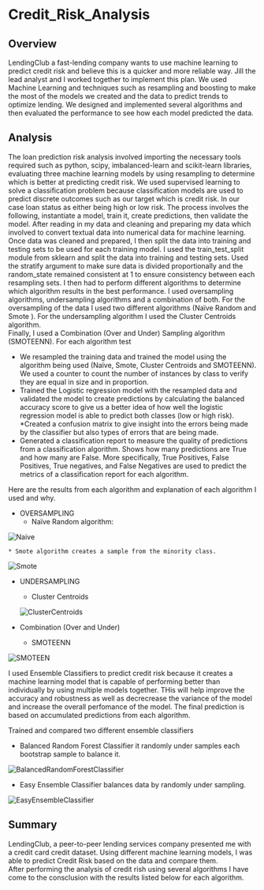 # Credit_Risk_Analysis
## Overview
LendingClub a fast-lending company wants to use machine learning to predict credit risk and believe this is a quicker and more reliable way. Jill the lead analyst and I worked together to implement this plan. We used Machine Learning and techniques such as resampling and boosting to make the most of the models we created and the data to predict trends to optimize lending. We designed and implemented several algorithms and then evaluated the performance to see how each model predicted the data. 

## Analysis
The loan prediction risk analysis involved importing the necessary tools required such as python, scipy, imbalanced-learn and scikit-learn libraries, evaluating three machine learning models by using resampling to determine which is better at predicting credit risk. 
We used supervised learning to solve a classification problem because classification models are used to predict discrete outcomes such as our target which is credit risk. In our case loan status as either being high or low risk.  The process involves the following, instantiate a model, train it, create predictions, then validate the model.
After reading in my data and cleaning and preparing my data which involved to convert textual data into numerical data for machine learning.  Once data was cleaned and prepared, I then split the data into training and testing sets to be used for each training model. I used the train_test_split module from sklearn and split the data into training and testing sets. Used the stratify argument to make sure data is divided proportionally and the random_state remained consistent at 1 to ensure consistency between each resampling sets. I then had to perform different algorithms to determine which algorithm results in the best performance. 
I used oversampling algorithms, undersampling algorithms and a combination of both. 
For the oversampling of the data I used two different algorithms (Naïve Random and Smote ). 
For the undersampling algorithm I used the Cluster Centroids algorithm.  
Finally, I used a Combination (Over and Under) Sampling algorithm (SMOTEENN). 
For each algorithm test 
*  We resampled the training data and trained the model using the algorithm being used (Naïve, Smote, Cluster Centroids and SMOTEENN). We used a counter to count the number of instances by class to verify they are equal in size and in proportion. 
*  Trained the Logistic regression model with the resampled data and validated the model to      create predictions by calculating the balanced accuracy score to give us a better idea of how well the logistic regression model is able to  predict both classes (low or high risk).
*Created a confusion matrix to give insight into the errors being made by the classifier but also types of errors that are being made.  
* Generated a classification report to measure the quality of predictions from a classification algorithm. Shows how many predictions are True and how many are False.  More specifically, True Positives, False Positives, True negatives, and False Negatives are used to predict the metrics of a classification report for each algorithm.  

Here are the results from each algorithm and explanation of each algorithm I used and why. 
* OVERSAMPLING
	* Naïve Random algorithm: 
	
![Naive](https://user-images.githubusercontent.com/94208810/158230373-c0d4151f-5dcc-4deb-85d7-b70ef9301535.png)

	* Smote algorithm creates a sample from the minority class.
	
![Smote](https://user-images.githubusercontent.com/94208810/158230405-e4dbd1ff-4e99-4308-8a1c-499127faeb37.png)

* UNDERSAMPLING
  	* Cluster Centroids
  	
  ![ClusterCentroids](https://user-images.githubusercontent.com/94208810/158230427-b38cee4c-49e8-4ba0-90dd-33890554ebb1.png)

 * Combination (Over and Under) 
 
 	* SMOTEENN  
 	
 ![SMOTEEN](https://user-images.githubusercontent.com/94208810/158230460-ea169493-a5a8-4e79-a4e3-95a0ff230bbd.png)


I used Ensemble Classifiers to predict credit risk because it creates a machine learning model that is capable of performing better than individually by using multiple models together. THis will help improve the accuracy and robustness as well as decrecrease the variance of the model and increase the overall perfomance of the model. The final prediction is based on accumulated predictions from each algorithm. 

Trained and compared two different ensemble classifiers 

* Balanced Random Forest Classifier it randomly under samples each bootstrap sample to balance it. 

![BalancedRandomForestClassifier](https://user-images.githubusercontent.com/94208810/158257219-89def98d-4cec-4ef2-9a99-35dc8e4e1fca.png)

* Easy Ensemble Classifier balances data by randomly under sampling. 

![EasyEnsembleClassifier](https://user-images.githubusercontent.com/94208810/158257274-53f4e88b-e494-4a51-860f-f19d2d8d05d0.png)


## Summary 
LendingClub, a peer-to-peer lending services company presented me with a credit card credit dataset. Using different machine learning models, I was able to predict Credit Risk based on the data and compare them.  
After performing the analysis of credit rish using several algorithms I have come to the consclusion with the results listed below for each algorithm. 

